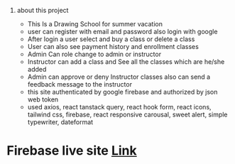 1. about this project

    - This Is a Drawing School for summer vacation
    - user can register with email and password also login with google 
    - After login a user select and buy a class or delete a class
    - User can also see payment history and enrollment classes
    - Admin Can role change to admin or instructor
    - Instructor can add a class and See all the classes which are he/she added
    - Admin can approve or deny Instructor classes also can send a feedback message to the instructor
    - this site authenticated by google firebase and authorized by json web token
    - used axios, react tanstack query, react hook form, react icons, tailwind css, firebase, react responsive carousal, sweet alert, simple typewriter, dateformat 

# Firebase live site [Link](https://assignment-12-bb775.web.app/)